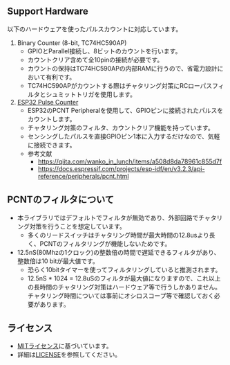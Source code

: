 ## Support Hardware
以下のハードウェアを使ったパルスカウントに対応しています。
1. Binary Counter (8-bit, TC74HC590AP)
   - GPIOとParallel接続し、8ビットのカウントを行います。
   - カウントクリア含めて全10pinの接続が必要です。
   - カウントの保持はTC74HC590APの内部RAMに行うので、省電力設計において有利です。
   - TC74HC590APがカウントする際はチャタリング対策にRCローパスフィルタとシュミットトリガを使用します。
2. [ESP32 Pulse Counter](https://docs.espressif.com/projects/esp-idf/en/latest/esp32/api-reference/peripherals/pcnt.html)
   - ESP32のPCNT Peripheralを使用して、GPIOピンに接続されたパルスをカウントします。
   - チャタリング対策のフィルタ、カウントクリア機能を持っています。
   - センシングしたパルスを直接GPIOピン1本に入力するだけなので、気軽に接続できます。
   - 参考文献
     - https://qiita.com/wanko_in_lunch/items/a508d8da78961c855d7f
     - https://docs.espressif.com/projects/esp-idf/en/v3.2.3/api-reference/peripherals/pcnt.html

## PCNTのフィルタについて
- 本ライブラリではデフォルトでフィルタが無効であり、外部回路でチャタリング対策を行うことを想定しています。
  - 多くのリードスイッチはチャタリング時間が最大時間の12.8usより長く、PCNTのフィルタリングが機能しないためです。
- 12.5nS(80Mhzの1クロック)の整数倍の時間で遅延できるフィルタがあり、整数倍は10 bitが最大値です。
  - 恐らく10bitタイマーを使ってフィルタリングしていると推測されます。
  - 12.5nS * 1024 = 12.8uSのフィルタが最大値になりますので、これ以上の長時間のチャタリング対策はハードウェア等で行うしかありません。チャタリング時間については事前にオシロスコープ等で確認しておく必要があります。

## ライセンス
- [MITライセンス](https://opensource.org/licenses/MIT)に基づいています。
- 詳細は[LICENSE](LICENSE)を参照してください。